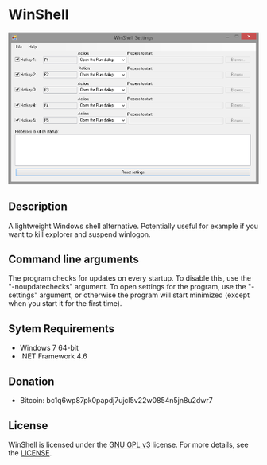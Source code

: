 # WinShell
![WinShell](https://github.com/danskee/WinShell/blob/main/screenshot.png)

## Description
A lightweight Windows shell alternative. Potentially useful for example if you want to kill explorer and suspend winlogon.

## Command line arguments
The program checks for updates on every startup. To disable this, use the "-noupdatechecks" argument. To open settings for the program, use the "-settings" argument, or otherwise the program will start minimized (except when you start it for the first time).

## Sytem Requirements
- Windows 7 64-bit
- .NET Framework 4.6

## Donation
- Bitcoin: bc1q6wp87pk0papdj7ujcl5v22w0854n5jn8u2dwr7

## License
WinShell is licensed under the [GNU GPL v3](https://www.gnu.org/licenses/gpl-3.0.en.html) license. For more details, see the [LICENSE](https://github.com/danskee/WinShell/blob/main/LICENSE).
